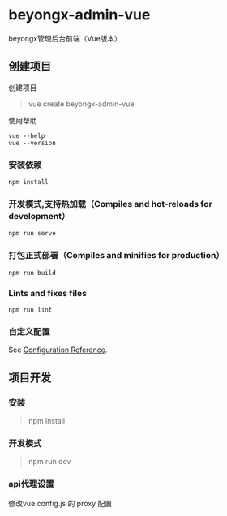 # beyongx-admin-vue

beyongx管理后台前端（Vue版本）

## 创建项目

创建项目
> vue create beyongx-admin-vue

使用帮助
```
vue --help
vue --version
```

### 安装依赖

```
npm install
```

### 开发模式,支持热加载（Compiles and hot-reloads for development）

```
npm run serve
```

### 打包正式部署（Compiles and minifies for production）

```
npm run build
```

### Lints and fixes files
```
npm run lint
```

### 自定义配置
See [Configuration Reference](https://cli.vuejs.org/config/).


## 项目开发

### 安装

> npm install

### 开发模式

> npm run dev


### api代理设置

修改vue.config.js 的 proxy 配置